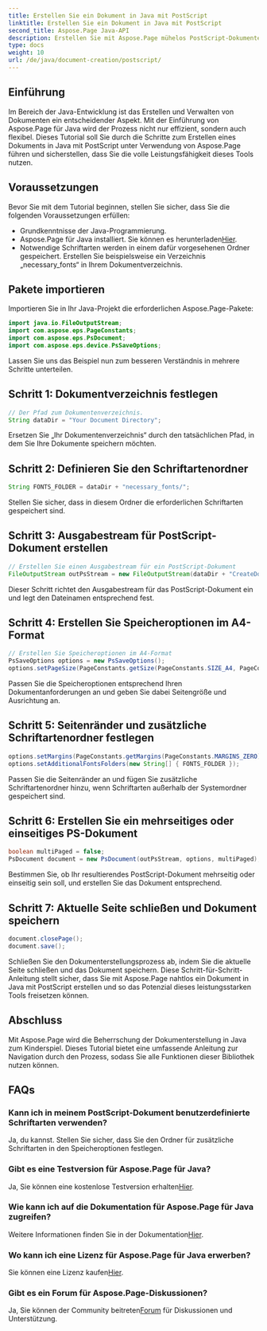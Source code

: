 ```yaml
---
title: Erstellen Sie ein Dokument in Java mit PostScript
linktitle: Erstellen Sie ein Dokument in Java mit PostScript
second_title: Aspose.Page Java-API
description: Erstellen Sie mit Aspose.Page mühelos PostScript-Dokumente in Java. Passen Sie Seitengröße, Ränder und Schriftarten an. Probieren Sie jetzt die kostenlose Testversion aus!
type: docs
weight: 10
url: /de/java/document-creation/postscript/
---
```

## Einführung
Im Bereich der Java-Entwicklung ist das Erstellen und Verwalten von Dokumenten ein entscheidender Aspekt. Mit der Einführung von Aspose.Page für Java wird der Prozess nicht nur effizient, sondern auch flexibel. Dieses Tutorial soll Sie durch die Schritte zum Erstellen eines Dokuments in Java mit PostScript unter Verwendung von Aspose.Page führen und sicherstellen, dass Sie die volle Leistungsfähigkeit dieses Tools nutzen.
## Voraussetzungen
Bevor Sie mit dem Tutorial beginnen, stellen Sie sicher, dass Sie die folgenden Voraussetzungen erfüllen:
- Grundkenntnisse der Java-Programmierung.
-  Aspose.Page für Java installiert. Sie können es herunterladen[Hier](https://releases.aspose.com/page/java/).
- Notwendige Schriftarten werden in einem dafür vorgesehenen Ordner gespeichert. Erstellen Sie beispielsweise ein Verzeichnis „necessary_fonts“ in Ihrem Dokumentverzeichnis.
## Pakete importieren
Importieren Sie in Ihr Java-Projekt die erforderlichen Aspose.Page-Pakete:
```java
import java.io.FileOutputStream;
import com.aspose.eps.PageConstants;
import com.aspose.eps.PsDocument;
import com.aspose.eps.device.PsSaveOptions;

```
Lassen Sie uns das Beispiel nun zum besseren Verständnis in mehrere Schritte unterteilen.
## Schritt 1: Dokumentverzeichnis festlegen
```java
// Der Pfad zum Dokumentenverzeichnis.
String dataDir = "Your Document Directory";
```
Ersetzen Sie „Ihr Dokumentenverzeichnis“ durch den tatsächlichen Pfad, in dem Sie Ihre Dokumente speichern möchten.
## Schritt 2: Definieren Sie den Schriftartenordner
```java
String FONTS_FOLDER = dataDir + "necessary_fonts/";
```
Stellen Sie sicher, dass in diesem Ordner die erforderlichen Schriftarten gespeichert sind.
## Schritt 3: Ausgabestream für PostScript-Dokument erstellen
```java
// Erstellen Sie einen Ausgabestream für ein PostScript-Dokument
FileOutputStream outPsStream = new FileOutputStream(dataDir + "CreateDocument_outPS.ps");
```
Dieser Schritt richtet den Ausgabestream für das PostScript-Dokument ein und legt den Dateinamen entsprechend fest.
## Schritt 4: Erstellen Sie Speicheroptionen im A4-Format
```java
// Erstellen Sie Speicheroptionen im A4-Format
PsSaveOptions options = new PsSaveOptions();
options.setPageSize(PageConstants.getSize(PageConstants.SIZE_A4, PageConstants.ORIENTATION_PORTRAIT));
```
Passen Sie die Speicheroptionen entsprechend Ihren Dokumentanforderungen an und geben Sie dabei Seitengröße und Ausrichtung an.
## Schritt 5: Seitenränder und zusätzliche Schriftartenordner festlegen
```java
options.setMargins(PageConstants.getMargins(PageConstants.MARGINS_ZERO));
options.setAdditionalFontsFolders(new String[] { FONTS_FOLDER });
```
Passen Sie die Seitenränder an und fügen Sie zusätzliche Schriftartenordner hinzu, wenn Schriftarten außerhalb der Systemordner gespeichert sind.
## Schritt 6: Erstellen Sie ein mehrseitiges oder einseitiges PS-Dokument
```java
boolean multiPaged = false;
PsDocument document = new PsDocument(outPsStream, options, multiPaged);
```
Bestimmen Sie, ob Ihr resultierendes PostScript-Dokument mehrseitig oder einseitig sein soll, und erstellen Sie das Dokument entsprechend.
## Schritt 7: Aktuelle Seite schließen und Dokument speichern
```java
document.closePage();
document.save();
```
Schließen Sie den Dokumenterstellungsprozess ab, indem Sie die aktuelle Seite schließen und das Dokument speichern.
Diese Schritt-für-Schritt-Anleitung stellt sicher, dass Sie mit Aspose.Page nahtlos ein Dokument in Java mit PostScript erstellen und so das Potenzial dieses leistungsstarken Tools freisetzen können.
## Abschluss
Mit Aspose.Page wird die Beherrschung der Dokumenterstellung in Java zum Kinderspiel. Dieses Tutorial bietet eine umfassende Anleitung zur Navigation durch den Prozess, sodass Sie alle Funktionen dieser Bibliothek nutzen können.
## FAQs
### Kann ich in meinem PostScript-Dokument benutzerdefinierte Schriftarten verwenden?
Ja, du kannst. Stellen Sie sicher, dass Sie den Ordner für zusätzliche Schriftarten in den Speicheroptionen festlegen.
### Gibt es eine Testversion für Aspose.Page für Java?
 Ja, Sie können eine kostenlose Testversion erhalten[Hier](https://releases.aspose.com/).
### Wie kann ich auf die Dokumentation für Aspose.Page für Java zugreifen?
 Weitere Informationen finden Sie in der Dokumentation[Hier](https://reference.aspose.com/page/java/).
### Wo kann ich eine Lizenz für Aspose.Page für Java erwerben?
 Sie können eine Lizenz kaufen[Hier](https://purchase.aspose.com/buy).
### Gibt es ein Forum für Aspose.Page-Diskussionen?
 Ja, Sie können der Community beitreten[Forum](https://forum.aspose.com/c/page/39) für Diskussionen und Unterstützung.